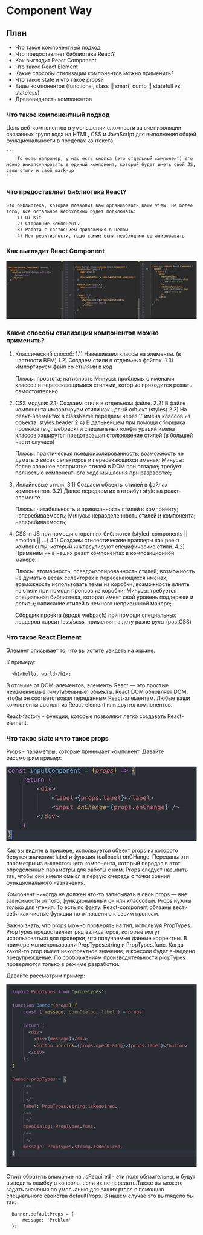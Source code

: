 # Component Way

## План
 * Что такое компонентный подход
 * Что предоставляет библиотека React?
 * Как выглядит React Component
 * Что такое React Element
 * Какие способы стилизации компонентов можно применить?
 * Что такое state и что такое props?
 * Виды компонентов (functional, class || smart, dumb || statefull vs stateless)
 * Древовидность компонентов



 ### Что такое компонентный подход

 Цель веб-компонентов в уменьшении сложности за счет изоляции связанных групп кода на HTML, CSS и JavaScript для выполнения общей функциональности в пределах контекста.

    ```
        То есть например, у нас есть кнопка (это отдельный компонент) его можно инкапсулировать в единый компонент, который будет иметь свой JS, свои стили и свой mark-up
    ```

 ### Что предоставляет библиотека React?

    Это библиотека, которая позволит вам организовать ваши View. Не более того, всё остальное необходимо будет подключать:
        1) UI Kit
        2) Сторонние компоненты
        3) Работа с состоянием приложения в целом
        4) Нет реактивности, надо самим если необходимо организовывать

 ### Как выглядит React Component
  ![VDOM React!](images/components.jpg)
  
 ### Какие способы стилизации компонентов можно применить?
 
   1) Классический способ: 
        1.1) Навешиваем классы на элементы. (в частности BEM)
        1.2) Создаем стили в отдельных файлах.
        1.3) Импортируем файл со стилями в код
        
        Плюсы: 
            простота; 
            нативность
        Минусы: 
            проблемы с именами классов и пересекающимися стилями, которые приходится решать самостоятельно
        
   2) CSS модули:
        2.1) Создаем стили в отдельном файле.
        2.2) В файле компонента импортируем стили как целый объект (styles)
        2.3) На реакт-элементах в className передаем через '.' имена классов из объекта: styles.header
        2.4) В дальнейшем при помощи сборщика проектов (e.g. webpack) и специальных конфигураций имена классов хэширутся предотвращая столкновение стилей (в большей части случаев)
        
        Плюсы: 
            практическая псевдоизолированность; 
            возможность не думать о весах селекторов и пересекающихся именах;
        Минусы: 
            более сложное восприятие стилей в DOM при отладке; 
            требует полностью компонентного хода мышления при разработке; 
        
   3) Инлайновые стили:
        3.1) Создаем объекты стилей в файлах компонентов.
        3.2) Далее передаем их в атрибут style на реакт-элементе.
        
        Плюсы: 
            читабельность и привязанность стилей к компоненту;
            неперебиваемость;
        Минусы: 
            неразделенность стилей и компонента; 
            неперебиваемость;
        
   4) CSS in JS при помощи сторонних библиотек (styled-components || emotion || ...)
        4.1) Создаем стилестические врапперы как раект компоненты, который инкпасулируют специфические стили.
        4.2) Применям их в наших реакт компонентах в композиционной манере.
        
        Плюсы: 
            атомарность; 
            псевдоизолированность стилей; 
            возможность не думать о весах селекторах и пересекающихся именах; 
            возможность использовать темы из коробки; 
            возможность влиять на стили при помоци пропсов из коробки;
        Минусы: 
            требуется специальная библиотека, которая имеет свой уровень поддержки и релизы; 
            написание стилей в немного непривычной манере;
    
    
       Сборщик проекта (вроде webpack) при помощи специальных лоадеров парсит less/scss, применяя на лету разне рулы (postCSS) 

 ### Что такое React Element
 
 Элемент описывает то, что вы хотите увидеть на экране.
 
 К примеру:
 ```
   <h1>Hello, world</h1>;
 ```
 
 В отличие от DOM-элементов, элементы React — это простые неизменяемые (имутабельные) объекты. React DOM обновляет DOM, чтобы он соответствовал переданным React-элементам. Любые ваши компоненты состоят из React-element или других компонентов. 
 
 React-factory - функции, которые позволяют легко создавать React-element.
 
 
  ### Что такое state и что такое props
  
Props - параметры, которые принимает компонент. Давайте рассмотрим пример:

![props!](images/props.png)

Как вы видите в примере, используется объект props из которого берутся значения: label и функция (callback) onCHange. Переданы эти параметры из вышестоящего компонента, который передал в этот определенные параметры для работы с ним. Props следует называть так, чтобы они имели смысл в первую очередь с точки зрения функционального назначения.

Компонент никогда не должен что-то записывать в свои props — вне зависимости от того, функциональный он или классовый. Props нужны только для чтения. То есть по факту: React-component обязаны вести себя как чистые функции по отношению к своим пропсам.

Важно знать, что props можно проверять на тип, используя PropTypes. PropTypes предоставляет ряд валидаторов, которые могут использоваться для проверки, что получаемые данные корректны. В примере мы использовали PropTypes.string и PropTypes.func. Когда какой-то prop имеет некорректное значение, в консоли будет выведено предупреждение. По соображениям производительности propTypes проверяются только в режиме разработки.

Давайте рассмотрим пример:

![propTypes!](images/propTypes.png)

Cтоит обратить внимание на .isRequired - эти поля обязательны, и будут выводить ошибку в консоль, если их не передать.Также вы можете задать значения по умолчанию для ваших props с помощью специального свойства defaultProps. В нашем случае это выглядело бы так:

 ```
   Banner.defaultProps = {
       message: 'Problem'
   };
 ```
